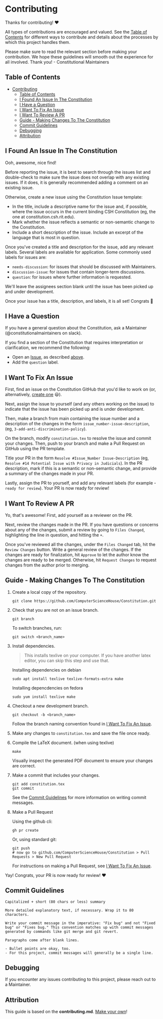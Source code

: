# Contributing

Thanks for contributing! ❤️ 

All types of contributions are encouraged and valued. See the [Table of Contents](#table-of-contents) for different ways to contribute and details about the processes by which this project handles them. 

Please make sure to read the relevant section before making your contribution. We hope these guidelines will smooth out the experience for all involved. Thank you! - Constitutional Maintainers

## Table of Contents

- [Contributing](#contributing)
  - [Table of Contents](#table-of-contents)
  - [I Found An Issue In The Constitution](#i-found-an-issue-in-the-constitution)
  - [I Have a Question](#i-have-a-question)
  - [I Want To Fix An Issue](#i-want-to-fix-an-issue)
  - [I Want To Review A PR](#i-want-to-review-a-pr)
  - [Guide - Making Changes To The Constitution](#guide---making-changes-to-the-constitution)
  - [Commit Guidelines](#commit-guidelines)
  - [Debugging](#debugging)
  - [Attribution](#attribution)

## I Found An Issue In The Constitution

Ooh, awesome, nice find!

Before reporting the issue, it is best to search through the issues list and double-check to make sure the issue does not overlap with any existing issues. If it does, it is generally recommended adding a comment on an existing issue.

Otherwise, create a new issue using the Constitution Issue template:

- In the title, include a descriptive name for the issue and, if possible, where the issue occurs in the current binding CSH Constitution (eg, the one at constitution.csh.rit.edu).
- Mark whether the issue reflects a semantic or non-semantic change to the Constitution.
- Include a short description of the issue. Include an excerpt of the language that is most in question.

Once you've created a title and description for the issue, add any relevant labels. Several labels are available for application. Some commonly used labels for issues are:

- `needs-discussion`: for issues that should be discussed with Maintainers.
- `discussion-issue`: for issues that contain longer-term discussions.
- `question`: for issues where further information is requested.

We'll leave the assignees section blank until the issue has been picked up and under development.

Once your issue has a title, description, and labels, it is all set! Congrats 🎉

## I Have a Question

If you have a general question about the Constitution, ask a Maintainer (@constitutionalmaintainers on slack).

If you find a section of the Constitution that requires interpretation or clarification, we recommend the following:

- Open an [Issue](/issues/new), as described [above](#i-found-an-issue-in-the-constitution).
- Add the `question` label.

## I Want To Fix An Issue

First, find an issue on the Constitution GitHub that you'd like to work on (or, alternatively, [create one](#i-found-an-issue-in-the-constitution) 😃). 

Next, assign the issue to yourself (and any others working on the issue) to indicate that the issue has been picked up and is under development.

Then, make a branch from main containing the issue number and a description of the changes in the form `issue_number-issue-description`, (eg, `3-add-anti-discrimination-policy`). 

On the branch, modify `constitution.tex` to resolve the issue and commit your changes. Then, push to your branch and make a Pull Request on GitHub using the PR template.

Title your PR in the form `Resolve #Issue_Number Issue-Description` (eg, `Resolve #14 Potential Issue with Privacy in Judicials`). In the PR description, mark if this is a semantic or non-semantic change, and provide a summary of the changes made in your PR. 

Lastly, assign the PR to yourself, and add any relevant labels (for example - `ready for review`). Your PR is now ready for review!

## I Want To Review A PR

Yo, that's awesome! First, add yourself as a reviewer on the PR.

Next, review the changes made in the PR. If you have questions or concerns about any of the changes, submit a review by going to `Files Changed`, highlighting the line in question, and hitting the `+`.

Once you've reviewed all the changes, under the `Files Changed` tab, hit the `Review Changes` button. Write a general review of the changes. If the changes are ready for finalization, hit `Approve` to let the author know the changes are ready to be merged. Otherwise, hit `Request Changes` to request changes from the author prior to merging.

## Guide - Making Changes To The Constitution

1. Create a local copy of the repository.

    ```
    git clone https://github.com/ComputerScienceHouse/Constitution.git
    ```

2. Check that you are not on an issue branch.
    
    ```
    git branch
    ```
    
    To switch branches, run:
    
    ```
    git switch <branch_name>
    ```

3. Install dependencies. 

    > This installs texlive on your computer. If you have another latex editor, you can skip this step and use that.
    
    Installing dependencies on debian
    
    ```
    sudo apt install texlive texlive-formats-extra make
    ```
    
    Installing depencdencies on fedora
    
    ```
    sudo yum install texlive make
    ```

4. Checkout a new development branch.

    ```
    git checkout -b <branch_name>
    ```

    Follow the branch naming convention found in [I Want To Fix An Issue](#i-want-to-fix-an-issue).

5. Make any changes to `constitution.tex` and save the file once ready.

6. Compile the LaTeX document. (when using texlive)
    
    ```
    make
    ```
    
    Visually inspect the generated PDF document to ensure your changes are correct.

7. Make a commit that includes your changes.

    ```
    git add constitution.tex
    git commit
    ```
    
    See the [Commit Guidelines](#commit-guidelines) for more information on writing commit messages. 

8. Make a Pull Request
    
    Using the github cli:
    
    ```
    gh pr create
    ```
    
    Or, using standard git:
    
    ```
    git push
    # now go to github.com/ComputerScienceHouse/Constitution > Pull Requests > New Pull Request
    ```
    
    For instructions on making a Pull Request, see [I Want To Fix An Issue](#i-want-to-fix-an-issue).

Yay! Congrats, your PR is now ready for review! ❤️

## Commit Guidelines

```
Capitalized + short (80 chars or less) summary

More detailed explanatory text, if necessary. Wrap it to 80 characters.

Write your commit message in the imperative: "Fix bug" and not "Fixed
bug" or "Fixes bug." This convention matches up with commit messages
generated by commands like git merge and git revert.

Paragraphs come after blank lines.

- Bullet points are okay, too.
- For this project, commit messages will generally be a single line.
```

## Debugging

If you encounter any issues contributing to this project, please reach out to a Maintainer.

## Attribution
This guide is based on the **contributing.md**. [Make your own](https://contributing.md/)!